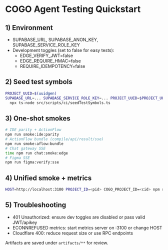 # COGO Agent Testing Quickstart

## 1) Environment
- SUPABASE_URL, SUPABASE_ANON_KEY, SUPABASE_SERVICE_ROLE_KEY
- Development toggles (set to false for easy tests):
  - EDGE_VERIFY_JWT=false
  - EDGE_REQUIRE_HMAC=false
  - REQUIRE_IDEMPOTENCY=false

## 2) Seed test symbols
```bash
PROJECT_UUID=$(uuidgen)
SUPABASE_URL=... SUPABASE_SERVICE_ROLE_KEY=... PROJECT_UUID=$PROJECT_UUID \
  npx ts-node src/scripts/ci/seedTestSymbols.ts
```

## 3) One-shot smokes
```bash
# IDE parity + ActionFlow
npm run smoke:ide:parity
# ActionFlow bundle (compile/api/result/sse)
npm run smoke:aflow:bundle
# Chat gateway SSE
time npm run chat:smoke:edge
# Figma SSE
npm run figma:verify:sse
```

## 4) Unified smoke + metrics
```bash
HOST=http://localhost:3100 PROJECT_ID=<pid> COGO_PROJECT_ID=<cid> npm run metrics:bundle
```

## 5) Troubleshooting
- 401 Unauthorized: ensure dev toggles are disabled or pass valid JWT/apikey
- ECONNREFUSED metrics: start metrics server on :3100 or change HOST
- Cloudflare 400: reduce request size or use RPC endpoints

Artifacts are saved under `artifacts/**` for review.
